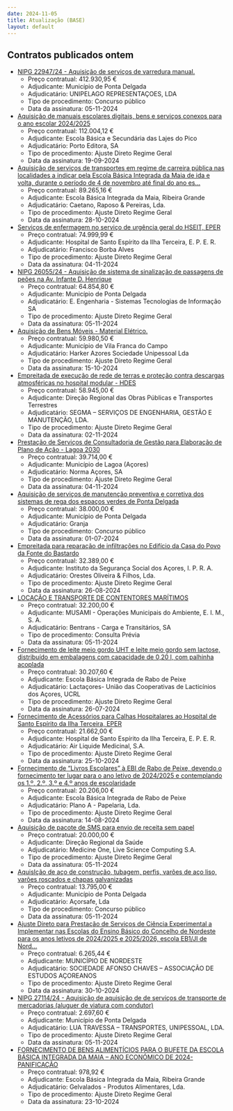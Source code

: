 ```yaml
---
date: 2024-11-05
title: Atualização (BASE)
layout: default
---
```

## Contratos publicados ontem

* [NIPG 22947/24 - Aquisição de serviços de varredura manual.](https://www.base.gov.pt/Base4/pt/detalhe/?type=contratos&id=11008564)
  * Preço contratual: 412.930,95 €
  * Adjudicante: Município de Ponta Delgada
  * Adjudicatário: UNIPELAGO REPRESENTAÇOES, LDA
  * Tipo de procedimento: Concurso público
  * Data da assinatura: 05-11-2024
* [Aquisição de manuais escolares digitais, bens e serviços conexos para o ano escolar 2024/2025](https://www.base.gov.pt/Base4/pt/detalhe/?type=contratos&id=11008347)
  * Preço contratual: 112.004,12 €
  * Adjudicante: Escola Básica e Secundária das Lajes do Pico
  * Adjudicatário: Porto Editora, SA
  * Tipo de procedimento: Ajuste Direto Regime Geral
  * Data da assinatura: 19-09-2024
* [Aquisição de serviços de transportes em regime de carreira pública nas localidades a indicar pela Escola Básica Integrada da Maia de ida e volta, durante o período de 4 de novembro até final do ano es...](https://www.base.gov.pt/Base4/pt/detalhe/?type=contratos&id=11009369)
  * Preço contratual: 89.265,16 €
  * Adjudicante: Escola Básica Integrada da Maia, Ribeira Grande
  * Adjudicatário: Caetano, Raposo & Pereiras, Lda.
  * Tipo de procedimento: Ajuste Direto Regime Geral
  * Data da assinatura: 28-10-2024
* [Serviços de enfermagem no serviço de urgência geral do HSEIT, EPER](https://www.base.gov.pt/Base4/pt/detalhe/?type=contratos&id=11007721)
  * Preço contratual: 74.999,99 €
  * Adjudicante: Hospital de Santo Espírito da Ilha Terceira, E. P. E. R.
  * Adjudicatário: Francisco Borba Alves
  * Tipo de procedimento: Ajuste Direto Regime Geral
  * Data da assinatura: 04-11-2024
* [NIPG 26055/24 - Aquisição de sistema de sinalização de passagens de peões na Av. Infante D. Henrique](https://www.base.gov.pt/Base4/pt/detalhe/?type=contratos&id=11008187)
  * Preço contratual: 64.854,80 €
  * Adjudicante: Município de Ponta Delgada
  * Adjudicatário: E. Engenharia  - Sistemas Tecnologias de Informação SA
  * Tipo de procedimento: Ajuste Direto Regime Geral
  * Data da assinatura: 05-11-2024
* [Aquisição de Bens Móveis - Material Elétrico.](https://www.base.gov.pt/Base4/pt/detalhe/?type=contratos&id=11009299)
  * Preço contratual: 59.980,50 €
  * Adjudicante: Município de Vila Franca do Campo
  * Adjudicatário: Harker Azores Sociedade Unipessoal Lda
  * Tipo de procedimento: Ajuste Direto Regime Geral
  * Data da assinatura: 15-10-2024
* [Empreitada de execução de rede de terras e proteção contra descargas atmosféricas no hospital modular - HDES](https://www.base.gov.pt/Base4/pt/detalhe/?type=contratos&id=11007514)
  * Preço contratual: 58.945,00 €
  * Adjudicante: Direção Regional das Obras Públicas e Transportes Terrestres
  * Adjudicatário: SEGMA – SERVIÇOS DE ENGENHARIA, GESTÃO E MANUTENÇÃO, LDA.
  * Tipo de procedimento: Ajuste Direto Regime Geral
  * Data da assinatura: 02-11-2024
* [Prestação de Serviços de Consultadoria de Gestão para Elaboração de Plano de Ação - Lagoa 2030](https://www.base.gov.pt/Base4/pt/detalhe/?type=contratos&id=11007515)
  * Preço contratual: 39.714,00 €
  * Adjudicante: Município de Lagoa (Açores)
  * Adjudicatário: Norma Açores, SA
  * Tipo de procedimento: Ajuste Direto Regime Geral
  * Data da assinatura: 04-11-2024
* [Aquisição de serviços de manutenção preventiva e corretiva dos sistemas de rega dos espaços verdes de Ponta Delgada](https://www.base.gov.pt/Base4/pt/detalhe/?type=contratos&id=11008802)
  * Preço contratual: 38.000,00 €
  * Adjudicante: Município de Ponta Delgada
  * Adjudicatário: Granja
  * Tipo de procedimento: Concurso público
  * Data da assinatura: 01-07-2024
* [Empreitada para reparação de infiltrações no Edifício da Casa do Povo da Fonte do Bastardo](https://www.base.gov.pt/Base4/pt/detalhe/?type=contratos&id=11008442)
  * Preço contratual: 32.389,00 €
  * Adjudicante: Instituto da Segurança Social dos Açores, I. P. R. A.
  * Adjudicatário: Orestes Oliveira & Filhos, Lda.
  * Tipo de procedimento: Ajuste Direto Regime Geral
  * Data da assinatura: 26-08-2024
* [LOCAÇÃO E TRANSPORTE DE CONTENTORES MARÍTIMOS](https://www.base.gov.pt/Base4/pt/detalhe/?type=contratos&id=11008882)
  * Preço contratual: 32.200,00 €
  * Adjudicante: MUSAMI - Operações Municipais do Ambiente, E. I. M., S. A.
  * Adjudicatário: Bentrans - Carga e Transitários, SA
  * Tipo de procedimento: Consulta Prévia
  * Data da assinatura: 05-11-2024
* [Fornecimento de leite meio gordo UHT e leite meio gordo sem lactose, distribuído em embalagens com capacidade de 0,20 l, com palhinha acoplada](https://www.base.gov.pt/Base4/pt/detalhe/?type=contratos&id=11008618)
  * Preço contratual: 30.207,60 €
  * Adjudicante: Escola Básica Integrada de Rabo de Peixe
  * Adjudicatário: Lactaçores- União das Cooperativas de Lacticínios dos Açores, UCRL  
  * Tipo de procedimento: Ajuste Direto Regime Geral
  * Data da assinatura: 26-07-2024
* [Fornecimento de Acessórios para Calhas Hospitalares ao Hospital de Santo Espírito da Ilha Terceira, EPER](https://www.base.gov.pt/Base4/pt/detalhe/?type=contratos&id=11008482)
  * Preço contratual: 21.662,00 €
  * Adjudicante: Hospital de Santo Espírito da Ilha Terceira, E. P. E. R.
  * Adjudicatário: Air Liquide Medicinal, S.A.
  * Tipo de procedimento: Ajuste Direto Regime Geral
  * Data da assinatura: 25-10-2024
* [Fornecimento de “Livros Escolares” à EBI de Rabo de Peixe, devendo o fornecimento ter lugar para o ano letivo de 2024/2025 e contemplando os 1.º, 2.º, 3.º e 4.º anos de escolaridade](https://www.base.gov.pt/Base4/pt/detalhe/?type=contratos&id=11008641)
  * Preço contratual: 20.206,00 €
  * Adjudicante: Escola Básica Integrada de Rabo de Peixe
  * Adjudicatário: Plano A - Papelaria, Lda.
  * Tipo de procedimento: Ajuste Direto Regime Geral
  * Data da assinatura: 14-08-2024
* [Aquisição de pacote de SMS para envio de receita sem papel](https://www.base.gov.pt/Base4/pt/detalhe/?type=contratos&id=11009335)
  * Preço contratual: 20.000,00 €
  * Adjudicante: Direção Regional da Saúde
  * Adjudicatário: Medicine One, Live Science Computing S.A.
  * Tipo de procedimento: Ajuste Direto Regime Geral
  * Data da assinatura: 05-11-2024
* [AquisIção de aço de construção, tubagem, perfis, varões de aço liso, varões roscados e chapas galvanizadas](https://www.base.gov.pt/Base4/pt/detalhe/?type=contratos&id=11009100)
  * Preço contratual: 13.795,00 €
  * Adjudicante: Município de Ponta Delgada
  * Adjudicatário: Açorsafe, Lda
  * Tipo de procedimento: Concurso público
  * Data da assinatura: 05-11-2024
* [Ajuste Direto para Prestação de Serviços de Ciência Experimental a Implementar nas Escolas do Ensino Básico do Concelho de Nordeste para os anos letivos de 2024/2025 e 2025/2026, escola EB1/JI de Nord...](https://www.base.gov.pt/Base4/pt/detalhe/?type=contratos&id=11008503)
  * Preço contratual: 6.265,44 €
  * Adjudicante: MUNICÍPIO DE NORDESTE
  * Adjudicatário: SOCIEDADE AFONSO CHAVES – ASSOCIAÇÃO DE ESTUDOS AÇOREANOS
  * Tipo de procedimento: Ajuste Direto Regime Geral
  * Data da assinatura: 30-10-2024
* [NIPG 27114/24 - Aquisição de aquisição de de serviços de transporte de mercadorias (aluguer de viatura com condutor)](https://www.base.gov.pt/Base4/pt/detalhe/?type=contratos&id=11009155)
  * Preço contratual: 2.697,60 €
  * Adjudicante: Município de Ponta Delgada
  * Adjudicatário: LUA TRAVESSA – TRANSPORTES, UNIPESSOAL, LDA.
  * Tipo de procedimento: Ajuste Direto Regime Geral
  * Data da assinatura: 05-11-2024
* [FORNECIMENTO DE BENS ALIMENTÍCIOS PARA O BUFETE DA ESCOLA BÁSICA INTEGRADA DA MAIA – ANO ECONÓMICO DE 2024- PANIFICAÇÃO](https://www.base.gov.pt/Base4/pt/detalhe/?type=contratos&id=11009134)
  * Preço contratual: 978,92 €
  * Adjudicante: Escola Básica Integrada da Maia, Ribeira Grande
  * Adjudicatário: Gelvalados - Produtos Alimentares, Lda.
  * Tipo de procedimento: Ajuste Direto Regime Geral
  * Data da assinatura: 23-10-2024
